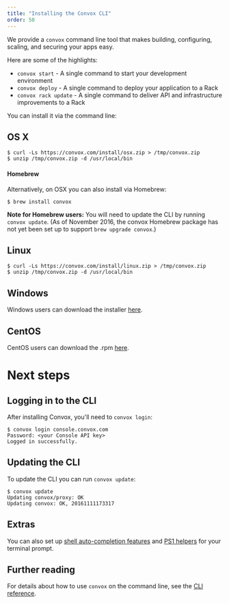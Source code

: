 ```yaml
---
title: "Installing the Convox CLI"
order: 50
---
```


We provide a `convox` command line tool that makes building, configuring, scaling, and securing your apps easy.

Here are some of the highlights:

* `convox start` - A single command to start your development environment
* `convox deploy` - A single command to deploy your application to a Rack
* `convox rack update` - A single command to deliver API and infrastructure improvements to a Rack

You can install it via the command line:

## OS X

    $ curl -Ls https://convox.com/install/osx.zip > /tmp/convox.zip
    $ unzip /tmp/convox.zip -d /usr/local/bin

#### Homebrew

Alternatively, on OSX you can also install via Homebrew:

    $ brew install convox

**Note for Homebrew users:** You will need to update the CLI by running `convox update`. (As of November 2016, the convox Homebrew package has not yet been set up to support `brew upgrade convox`.)

## Linux

    $ curl -Ls https://convox.com/install/linux.zip > /tmp/convox.zip
    $ unzip /tmp/convox.zip -d /usr/local/bin

## Windows

Windows users can download the installer [here](https://dl.equinox.io/convox/convox/stable).

## CentOS

CentOS users can download the .rpm [here](https://dl.equinox.io/convox/convox/stable).

# Next steps

## Logging in to the CLI

After installing Convox, you'll need to `convox login`:

    $ convox login console.convox.com
    Password: <your Console API key>
    Logged in successfully.

## Updating the CLI

To update the CLI you can run `convox update`:

    $ convox update
    Updating convox/proxy: OK
    Updating convox: OK, 20161111173317


## Extras

You can also set up [shell auto-completion features](/docs/cli#shell-autocomplete-support) and [PS1 helpers](/docs/cli#active-rack-command-prompt-helper) for your terminal prompt.


## Further reading

For details about how to use `convox` on the command line, see the [CLI reference](/docs/cli/).
